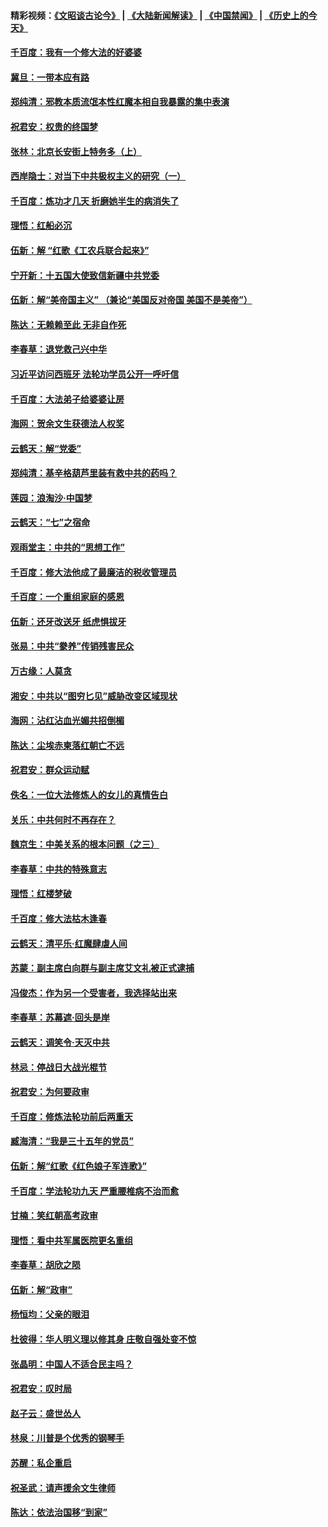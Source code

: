 #### 精彩视频：[《文昭谈古论今》](https://github.com/gfw-breaker/wenzhao/blob/master/README.md?t=11290931) | [《大陆新闻解读》](https://github.com/gfw-breaker/ntdtv-comedy/blob/master/README.md?t=11290931) | [《中国禁闻》](https://github.com/gfw-breaker/ntdtv-news/blob/master/README.md?t=11290931) | [《历史上的今天》](https://github.com/gfw-breaker/today-in-history/blob/master/README.md?t=11290931) 

#### [千百度：我有一个修大法的好婆婆](../pages/nsc993/n10880660.md?t=11290931) 

#### [冀旦：一带本应有路](../pages/nsc993/n10880340.md?t=11290931) 

#### [郑纯清：邪教本质流氓本性红魔本相自我暴露的集中表演](../pages/nsc993/n10880329.md?t=11290931) 

#### [祝君安：权贵的终国梦](../pages/nsc993/n10880242.md?t=11290931) 

#### [张林：北京长安街上特务多（上）](../pages/nsc993/n10880009.md?t=11290931) 

#### [西岸隐士：对当下中共极权主义的研究（一）](../pages/nsc993/n10878740.md?t=11290931) 

#### [千百度：炼功才几天 折磨她半生的病消失了](../pages/nsc993/n10878447.md?t=11290931) 

#### [理悟：红船必沉](../pages/nsc993/n10877545.md?t=11290931) 

#### [伍新：解 “红歌《工农兵联合起来》”](../pages/nsc993/n10876264.md?t=11290931) 

#### [宁开新：十五国大使致信新疆中共党委](../pages/nsc993/n10876212.md?t=11290931) 

#### [伍新：解“美帝国主义” （兼论“美国反对帝国 美国不是美帝”）](../pages/nsc993/n10874688.md?t=11290931) 

#### [陈达：无赖赖至此 无非自作死](../pages/nsc993/n10874640.md?t=11290931) 

#### [李春草：退党救己兴中华](../pages/nsc993/n10874600.md?t=11290931) 

#### [习近平访问西班牙 法轮功学员公开一呼吁信](../pages/nsc993/n10873818.md?t=11290931) 

#### [千百度：大法弟子给婆婆让房](../pages/nsc993/n10870567.md?t=11290931) 

#### [海网：贺余文生获德法人权奖](../pages/nsc993/n10869990.md?t=11290931) 

#### [云鹤天：解“党委”](../pages/nsc993/n10869977.md?t=11290931) 

#### [郑纯清：基辛格葫芦里装有救中共的药吗？](../pages/nsc993/n10868192.md?t=11290931) 

#### [莲园：浪淘沙‧中国梦](../pages/nsc993/n10868184.md?t=11290931) 

#### [云鹤天：“七”之宿命](../pages/nsc993/n10868163.md?t=11290931) 

#### [观雨堂主：中共的“思想工作”](../pages/nsc993/n10868076.md?t=11290931) 

#### [千百度：修大法他成了最廉洁的税收管理员](../pages/nsc993/n10867964.md?t=11290931) 

#### [千百度：一个重组家庭的感恩](../pages/nsc993/n10865204.md?t=11290931) 

#### [伍新：还牙改送牙 纸虎惧拔牙](../pages/nsc993/n10863679.md?t=11290931) 

#### [张易：中共“豢养”传销残害民众](../pages/nsc993/n10864740.md?t=11290931) 

#### [万古缘：人莫贪](../pages/nsc993/n10863667.md?t=11290931) 

#### [湘安：中共以“图穷匕见”威胁改变区域现状](../pages/nsc993/n10864609.md?t=11290931) 

#### [海网：沾红沾血光媚共招倒楣](../pages/nsc993/n10863591.md?t=11290931) 

#### [陈达：尘埃赤柬落红朝亡不远](../pages/nsc993/n10863562.md?t=11290931) 

#### [祝君安：群众运动赋](../pages/nsc993/n10863448.md?t=11290931) 

#### [佚名：一位大法修炼人的女儿的真情告白](../pages/nsc993/n10861395.md?t=11290931) 

#### [关乐：中共何时不再存在？](../pages/nsc993/n10860742.md?t=11290931) 

#### [魏京生：中美关系的根本问题（之三）](../pages/nsc993/n10860643.md?t=11290931) 

#### [李春草：中共的特殊意志](../pages/nsc993/n10860705.md?t=11290931) 

#### [理悟：红楼梦破](../pages/nsc993/n10855545.md?t=11290931) 

#### [千百度：修大法枯木逢春](../pages/nsc993/n10855876.md?t=11290931) 

#### [云鹤天：清平乐‧红魔肆虐人间](../pages/nsc993/n10855540.md?t=11290931) 

#### [苏蒙：副主席白向群与副主席艾文礼被正式逮捕](../pages/nsc993/n10853816.md?t=11290931) 

#### [冯俊杰：作为另一个受害者，我选择站出来](../pages/nsc993/n10854203.md?t=11290931) 

#### [李春草：苏幕遮‧回头是岸](../pages/nsc993/n10853697.md?t=11290931) 

#### [云鹤天：调笑令‧天灭中共](../pages/nsc993/n10852934.md?t=11290931) 

#### [林忌：停战日大战光棍节](../pages/nsc993/n10852809.md?t=11290931) 

#### [祝君安：为何要政审](../pages/nsc993/n10852927.md?t=11290931) 

#### [千百度：修炼法轮功前后两重天](../pages/nsc993/n10851915.md?t=11290931) 

#### [臧海清：“我是三十五年的党员”](../pages/nsc993/n10851897.md?t=11290931) 

#### [伍新：解“红歌《红色娘子军连歌》”](../pages/nsc993/n10848346.md?t=11290931) 

#### [千百度：学法轮功九天 严重腰椎病不治而愈](../pages/nsc993/n10848063.md?t=11290931) 

#### [甘楠：笑红朝高考政审](../pages/nsc993/n10848051.md?t=11290931) 

#### [理悟：看中共军属医院更名重组](../pages/nsc993/n10845990.md?t=11290931) 

#### [李春草：胡欣之陨](../pages/nsc993/n10845983.md?t=11290931) 

#### [伍新：解“政审”](../pages/nsc993/n10845884.md?t=11290931) 

#### [杨恒均：父亲的眼泪](../pages/nsc993/n10845825.md?t=11290931) 

#### [杜彼得：华人明义理以修其身 庄敬自强处变不惊](../pages/nsc993/n10844569.md?t=11290931) 

#### [张晶明：中国人不适合民主吗？](../pages/nsc993/n10842769.md?t=11290931) 

#### [祝君安：叹时局](../pages/nsc993/n10840922.md?t=11290931) 

#### [赵子云：盛世怂人](../pages/nsc993/n10840892.md?t=11290931) 

#### [林泉：川普是个优秀的钢琴手](../pages/nsc993/n10840404.md?t=11290931) 

#### [苏醒：私企重启](../pages/nsc993/n10837387.md?t=11290931) 

#### [祝圣武：请声援余文生律师](../pages/nsc993/n10837318.md?t=11290931) 

#### [陈达：依法治国移“到家”](../pages/nsc993/n10837376.md?t=11290931) 

